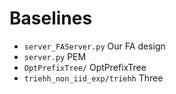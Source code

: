 # Baselines
- `server_FAServer.py` Our FA design
- `server.py` PEM 
- `OptPrefixTree/` OptPrefixTree 
- `triehh_non_iid_exp/triehh`
Three